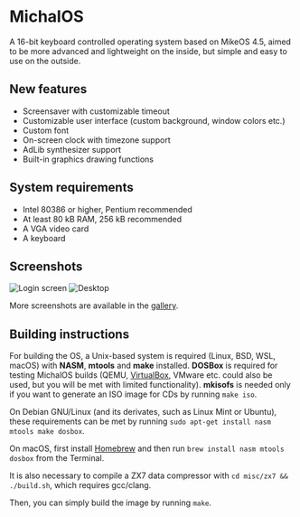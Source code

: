 # MichalOS

A 16-bit keyboard controlled operating system based on MikeOS 4.5, aimed to be more advanced and lightweight on the inside, but simple and easy to use on the outside.

## New features

- Screensaver with customizable timeout
- Customizable user interface (custom background, window colors etc.)
- Custom font
- On-screen clock with timezone support
- AdLib synthesizer support
- Built-in graphics drawing functions

## System requirements

- Intel 80386 or higher, Pentium recommended
- At least 80 kB RAM, 256 kB recommended
- A VGA video card
- A keyboard

## Screenshots

![Login screen](https://user-images.githubusercontent.com/41787099/128972820-d9d31c96-0e88-4fcb-b216-772a4f0d1568.png)
![Desktop](https://user-images.githubusercontent.com/41787099/128972823-3aae09a0-7684-4dc7-a195-92c6e2fb33d7.png)

More screenshots are available in the [gallery](https://github.com/prochazkaml/MichalOS/blob/master/misc/gallery.md).

## Building instructions

For building the OS, a Unix-based system is required (Linux, BSD, WSL, macOS) with **NASM**, **mtools** and **make** installed. **DOSBox** is required for testing MichalOS builds (QEMU, [VirtualBox](https://github.com/prochazkaml/MichalOS/blob/master/misc/VirtualBox.md), VMware etc. could also be used, but you will be met with limited functionality). **mkisofs** is needed only if you want to generate an ISO image for CDs by running ```make iso```.

On Debian GNU/Linux (and its derivates, such as Linux Mint or Ubuntu), these requirements can be met by running ```sudo apt-get install nasm mtools make dosbox```.

On macOS, first install [Homebrew](https://brew.sh/) and then run ```brew install nasm mtools dosbox``` from the Terminal.

It is also necessary to compile a ZX7 data compressor with ```cd misc/zx7 && ./build.sh```, which requires gcc/clang.

Then, you can simply build the image by running ```make```.
